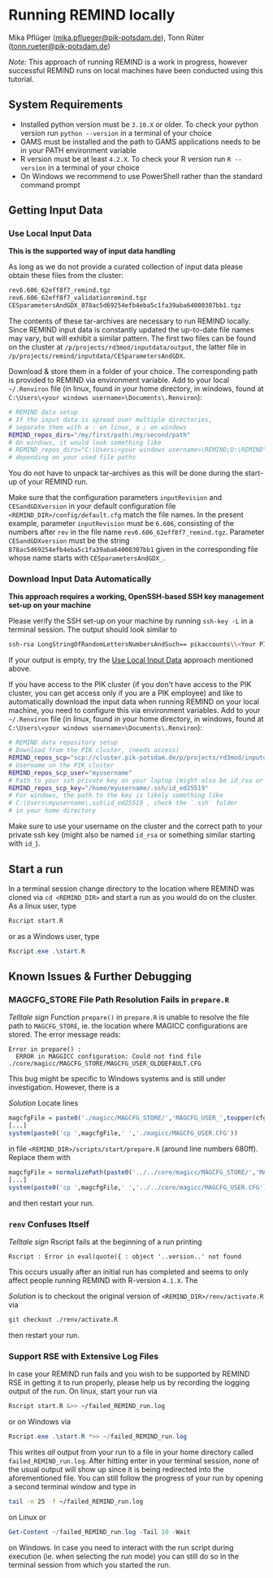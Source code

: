 # Running REMIND locally
Mika Pflüger (mika.pflueger@pik-potsdam.de), Tonn Rüter (tonn.rueter@pik-potsdam.de)

*Note:* This approach of running REMIND is a work in progress, however successful REMIND runs on local machines have been conducted using this tutorial.

## System Requirements

- Installed python version must be `3.10.X` or older. To check your python version run `python --version` in a terminal of your choice
- GAMS must be installed and the path to GAMS applications needs to be in your PATH environment variable
- R version must be at least `4.2.X`. To check your R version run `R --version` in a terminal of your choice
- On Windows we recommend to use PowerShell rather than the standard command prompt

## Getting Input Data

### Use Local Input Data

**This is the supported way of input data handling**

As long as we do not provide a curated collection of input data please obtain these files from the cluster:

```bash
rev6.606_62eff8f7_remind.tgz
rev6.606_62eff8f7_validationremind.tgz
CESparametersAndGDX_878ac5d69254efb4eba5c1fa39aba64000307bb1.tgz
```

The contents of these tar-archives are necessary to run REMIND locally. Since REMIND input data is constantly updated the up-to-date file names may vary, but will exhibit a similar pattern. The first two files can be found on the cluster at `/p/projects/rd3mod/inputdata/output`, the latter file in `/p/projects/remind/inputdata/CESparametersAndGDX`.

Download & store them in a folder of your choice. The corresponding path is provided to REMIND via environment variable. Add to your local `~/.Renviron` file (in linux, found in your home directory, in windows, found at `C:\Users\<your windows username>\Documents\.Renviron`):

```bash
# REMIND data setup
# If the input data is spread over multiple directories,
# separate them with a : on linux, a ; on windows
REMIND_repos_dirs="/my/first/path:/my/second/path"
# On windows, it would look something like
# REMIND_repos_dirs="C:\Users\<your windows username>\REMIND;D:\REMIND"
# depending on your used file paths
```

You do not have to unpack tar-archives as this will be done during the start-up of your REMIND run.

Make sure that the configuration parameters `inputRevision` and `CESandGDXversion` in your default configuration file `<REMIND_DIR>/config/default.cfg` match the file names. In the present example, parameter `inputRevision` must be `6.606`, consisting of the numbers after `rev` in the file name `rev6.606_62eff8f7_remind.tgz`. Parameter `CESandGDXversion` must be the string `878ac5d69254efb4eba5c1fa39aba64000307bb1` given in the corresponding file whose name starts with `CESparametersAndGDX_`.

### Download Input Data Automatically

**This approach requires a working, OpenSSH-based SSH key management set-up on your machine**

Please verify the SSH set-up on your machine by running `ssh-key -L` in a terminal session. The output should look similar to

```bash
ssh-rsa LongStringOfRandomLettersNumbersAndSuch== pikaccounts\\<Your PIK user name>@<Host Name>
```

If your output is empty, try the [Use Local Input Data](#use-local-input-data) approach mentioned above.

If you have access to the PIK cluster (if you don't have access to the PIK cluster, you can get access only if you are a PIK employee) and like to automatically download the input data when running REMIND on your local machine, you need to configure this via environment variables.
Add to your `~/.Renviron` file (in linux, found in your home directory, in windows, found at `C:\Users\<your windows username>\Documents\.Renviron`):
```bash
# REMIND data repository setup
# Download from the PIK cluster, (needs access)
REMIND_repos_scp="scp://cluster.pik-potsdam.de/p/projects/rd3mod/inputdata/output;scp://cluster.pik-potsdam.de/p/projects/remind/inputdata/CESparametersAndGDX"
# Username on the PIK cluster
REMIND_repos_scp_user="myusername"
# Path to your ssh private key on your laptop (might also be id_rsa or similar)
REMIND_repos_scp_key="/home/myusername/.ssh/id_ed25519"
# For windows, the path to the key is likely something like
# C:\Users\myusername\.ssh\id_ed25519 , check the `.ssh` folder
# in your home directory
```

Make sure to use your username on the cluster and the correct path to your private ssh key (might also be named `id_rsa` or something similar starting with `id_`).

## Start a run

In a terminal session change directory to the location where REMIND was cloned via `cd <REMIND_DIR>` and start a run as you would do on the cluster. As a linux user, type

```bash
Rscript start.R
```

or as a Windows user, type

```PowerShell
Rscript.exe .\start.R
```

## Known Issues & Further Debugging

### MAGCFG_STORE File Path Resolution Fails in `prepare.R`

*Telltale sign* Function `prepare()` in `prepare.R` is unable to resolve the file path to `MAGCFG_STORE`, ie. the location where MAGICC configurations are stored. The error message reads:

```
Error in prepare() :
  ERROR in MAGGICC configuration: Could not find file  ./core/magicc/MAGCFG_STORE/MAGCFG_USER_OLDDEFAULT.CFG
```

This bug might be specific to Windows systems and is still under investigation. However, there is a

*Solution* Locate lines

```R
magcfgFile = paste0('./magicc/MAGCFG_STORE/','MAGCFG_USER_',toupper(cfg$gms$cm_magicc_config),'.CFG')
[...]
system(paste0('cp ',magcfgFile,' ','./magicc/MAGCFG_USER.CFG'))
```

in file `<REMIND_DIR>/scripts/start/prepare.R` (around line numbers 680ff). Replace them with

```R
magcfgFile = normalizePath(paste0('../../core/magicc/MAGCFG_STORE/','MAGCFG_USER_',toupper(cfg$gms$cm_magicc_config),'.CFG'))
[...]
system(paste0('cp ',magcfgFile,' ','../../core/magicc/MAGCFG_USER.CFG'))
```

and then restart your run.

### `renv` Confuses Itself

*Telltale sign* Rscript fails at the beginning of a run printing

```
Rscript : Error in eval(quote({ : object '..version..' not found
```

This occurs usually after an initial run has completed and seems to only affect people running REMIND with R-version `4.1.X`. The

*Solution* is to checkout the original version of `<REMIND_DIR>/renv/activate.R` via

```bash
git checkout ./renv/activate.R
```

then restart your run.

### Support RSE with Extensive Log Files

In case your REMIND run fails and you wish to be supported by REMIND RSE in getting it to run properly, please help us by recording the logging output of the run. On linux, start your run via

```bash
Rscript start.R &>> ~/failed_REMIND_run.log
```

or on Windows via

```PowerShell
Rscript.exe .\start.R *>> ~/failed_REMIND_run.log
```

This writes *all* output from your run to a file in your home directory called `failed_REMIND_run.log`. After hitting enter in your terminal session, none of the usual output will show up since it is being redirected into the aforementioned file. You can still follow the progress of your run by opening a second terminal window and type in

```bash
tail -n 25 -f ~/failed_REMIND_run.log
```

on Linux or

```PowerShell
Get-Content ~/failed_REMIND_run.log -Tail 10 -Wait
```

on Windows. In case you need to interact with the run script during execution (ie. when selecting the run mode) you can still do so in the terminal session from which you started the run.
